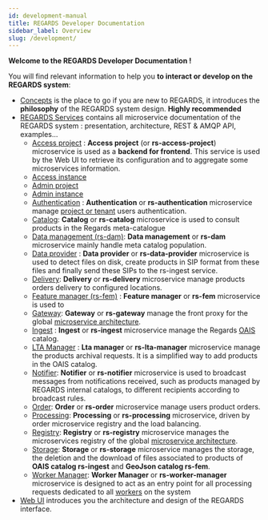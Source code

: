 ```yaml
---
id: development-manual
title: REGARDS Developer Documentation
sidebar_label: Overview
slug: /development/
---
```


**Welcome to the REGARDS Developer Documentation !**

You will find relevant information to help you **to interact or develop on the REGARDS system**:

- [Concepts](./concepts/01-overview.md) is the place to go if you are new to REGARDS, it introduces the **philosophy**
  of
  the REGARDS system design. **Highly recommended**
- [REGARDS Services](./services/overview.md) contains all microservice documentation of the REGARDS system :
  presentation,
  architecture, REST & AMQP API, examples...
    - [Access project](./services/access-project/overview.md) : **Access project** (or **rs-access-project**)
      microservice  is used as a **backend for frontend**. This service is used by the Web UI to retrieve its configuration and to aggregate some microservices information.
    - [Access instance](./backend/regards/access-instance/overview.md)
    - [Admin project](./backend/regards/admin/admin.md)
    - [Admin instance](./backend/regards/admin-instance/overview.md)
    - [Authentication](services/authentication/authentication-overview.md) : **Authentication** or **rs-authentication**
      microservice manage [project or tenant](./concepts/03-multitenant.md) users authentication.
    - [Catalog](services/catalog/overview.md): **Catalog** or **rs-catalog** microservice is used to consult
      products in the Regards meta-catalogue
    - [Data management (rs-dam)](./services/overview.md): **Data management** or **rs-dam** microservice mainly handle
      meta catalog population.
    - [Data provider](./services/dataprovider/dataprovider-overview.md) : **Data provider** or **rs-data-provider**
      microservice is used to detect files on disk, create products in SIP format from these files and finally send
      these SIPs to the rs-ingest service.
    - [Delivery](./services/delivery/delivery-overview.md): **Delivery** or **rs-delivery** microservice manage products
      orders
      delivery to configured locations.
    - [Feature manager (rs-fem)](services/fem/overview.md) : **Feature manager** or **rs-fem** microservice is used to
    - [Gateway](./services/gateway/gateway.md): **Gateway** or **rs-gateway** manage the front proxy for the
      global [microservice architecture](./concepts/02-microservices.md).
    - [Ingest](services/ingest/overview.md) : **Ingest** or **rs-ingest** microservice manage the
      Regards [OAIS](appendices/01-oais.md) catalog.
    - [LTA Manager](services/lta-manager/lta-manager.md) : **Lta manager** or **rs-lta-manager** microservice manage the
      products archival requests.
      It is a simplified way to add products in the OAIS catalog.
    - [Notifier](services/notifier/overview.md): **Notifier** or **rs-notifier** microservice is used to broadcast
      messages from notifications received, such as products managed by REGARDS internal catalogs, to different
      recipients according to broadcast rules.
    - [Order](services/order/overview.md):  **Order** or **rs-order** microservice manage users product orders.
    - [Processing](services/processing/overview.md): **Processing** or **rs-processing** microservice, driven by order
      microservice registry and the load balancing.
    - [Registry](services/registry/overview.md): **Registry** or **rs-registry** microservice manages the microservices
      registry of
      the global [microservice architecture](./concepts/02-microservices.md).
    - [Storage](services/storage/overview.md): **Storage** or **rs-storage** microservice manages the storage, the
      deletion and the download of files associated to products of **OAIS catalog rs-ingest** and **GeoJson catalog
      rs-fem**.
    - [Worker Manager](services/worker-manager/overview.md): **Worker Manager** or **rs-worker-manager** microservice is
      designed to act as an entry point for all processing requests dedicated to
      all [workers](../development/concepts/08-workers.md) on the system
- [Web UI](./frontend/arch.md) introduces you the architecture and design of the REGARDS interface.